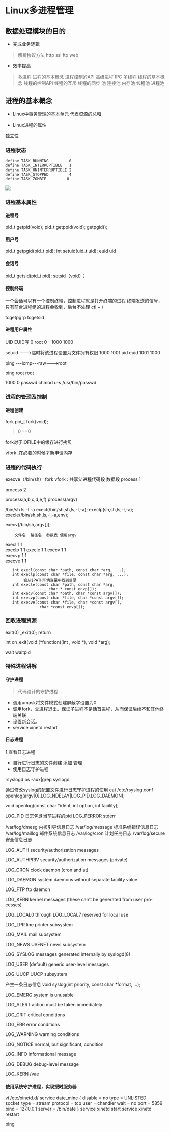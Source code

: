 # Linux多进程管理

## 数据处理模块的目的
* 完成业务逻辑
> 解析协议方法
> http ssl ftp 
> web 


* 效率提高
> 多进程
  进程的基本概念
  进程控制的API
  高级进程 
  IPC
> 多线程
  线程的基本概念
  线程的控制API
  线程的互斥
  线程的同步
> 池
  连接池
  内存池
  线程池
  进程池

## 进程的基本概念
* Linux中事务管理的基本单元  代表资源的总和 

* Linux进程的属性

独立性

### 进程状态
```
define TASK_RUNNING		    0
define TASK_INTERRUPTIBLE	1
define TASK_UNINTERRUPTIBLE	2
define TASK_STOPPED	     	4
define TASK_ZOMBIE		   8
``` 
![](https://i.imgur.com/gSp0isA.png)

### 进程基本属性
#### 进程号 

pid_t getpid(void);
pid_t getppid(void);
getpgid();

#### 用户号 
pid_t getpgid(pid_t pid);
int setuid(uid_t uid);
euid uid 

#### 会话号
pid_t getsid(pid_t pid);
setsid（void）；


#### 控制终端
一个会话可以有一个控制终端，控制进程就是打开终端的进程
终端发送的信号，只有前台进程组的进程会收到，后台不处理
ctl + \ 

tcgetpgrp
tcgetsid


#### 进程用户属性
UID EUID写
0 root
0 - 1000 
1000


setuid --->临时将该进程设置为文件拥有权限
1000 
1001
uid   euid
1001  1000

ping ---icmp---raw--->root

ping root root

1000 0 
passwd 
chmod u-s /usr/bin/passwd


### 进程的管理及控制

#### 进程创建
fork 
pid_t fork(void);
> 0
==0

fork对于IOFILE中的缓存进行拷贝 

vfork  ,在必要的时候才新申请内存


### 进程的代码执行
execve（/bin/sh）
fork 
vfork : 共享父进程代码段 数据段 
process 1

process 2


process(a,b,c,d,e,f)
process(argv)


/bin/sh ls -l -a
execl(/bin/sh,sh,ls,-l,-a);
execlp(sh,sh,ls,-l,-a);
execle(/bin/sh,sh,ls,-l,-a,env);

execv(/bin/sh,argv[]);

		文件名  路径名  参数表 使用argv			
execl  			1		1		
execlp   1				1
execle			1		1
execv			1				1	
execvp	1						1	
execve			1		1

       int execl(const char *path, const char *arg, ...);
       int execlp(const char *file, const char *arg, ...);
			会从$PATH环境变量中找到目录
       int execle(const char *path, const char *arg,
                  ..., char * const envp[]);
       int execv(const char *path, char *const argv[]);
       int execvp(const char *file, char *const argv[]);
       int execve(const char *file, char *const argv[],
                   char *const envp[]);


### 回收进程资源
exit(0) _exit(0);
return 

int on_exit(void (*function)(int , void *), void *arg);

wait 
waitpid

### 特殊进程讲解
#### 守护进程
> 代码设计的守护进程
* 调用umask将文件模式创建屏蔽字设置为0
* 调用fork，父进程退出。保证子进程不是话首进程，从而保证后续不和其他终端关联
* 设置新会话。
* 
	service xinetd restart


#### 日志进程
1.查看日志进程

* 自行进行日志的文件创建 添加 管理
* 使用日志守护进程

rsyslogd 
 ps -aux|grep syslogd

通过修改syslog的配置文件进行日志守护进程的使用
cat /etc/rsyslog.conf
 openlog(argv[0],LOG_NDELAY|LOG_PID,LOG_DAEMON);	

 void openlog(const char *ident, int option, int facility);

LOG_PID  日志包含当前进程的pid
LOG_PERROR  stderr 


/var/log/dmesg      内核引导信息日志
/var/log/message    标准系统错误信息日志
/var/log/maillog    邮件系统信息日志
/var/log/cron       计划任务日志
/var/log/secure     安全信息日志


LOG_AUTH       security/authorization messages

LOG_AUTHPRIV   security/authorization messages (private)

LOG_CRON       clock daemon (cron and at)

LOG_DAEMON     system daemons without separate facility value

LOG_FTP        ftp daemon

LOG_KERN       kernel messages (these can't be generated from user pro‐
              cesses)

LOG_LOCAL0 through LOG_LOCAL7
              reserved for local use

LOG_LPR        line printer subsystem

LOG_MAIL       mail subsystem

LOG_NEWS       USENET news subsystem

LOG_SYSLOG     messages generated internally by syslogd(8)

LOG_USER (default)
              generic user-level messages

LOG_UUCP       UUCP subsystem


产生一条日志信息
void syslog(int priority, const char *format, ...);

LOG_EMERG      system is unusable

LOG_ALERT      action must be taken immediately

LOG_CRIT       critical conditions

LOG_ERR        error conditions

LOG_WARNING    warning conditions

LOG_NOTICE     normal, but significant, condition

LOG_INFO       informational message

LOG_DEBUG      debug-level message


LOG_KERN   /vae


#### 使用系统守护进程，实现授时服务器



vi /etc/xinetd.d/
service date_mine
{
	disable		= no
	type		= UNLISTED
	socket_type	= stream
	protocol	= tcp
	user		= chandler
	wait		= no
	port 		= 5859
	bind		= 127.0.0.1
	server		= /bin/date
}
service xinetd start
service xinetd restart


ping 
